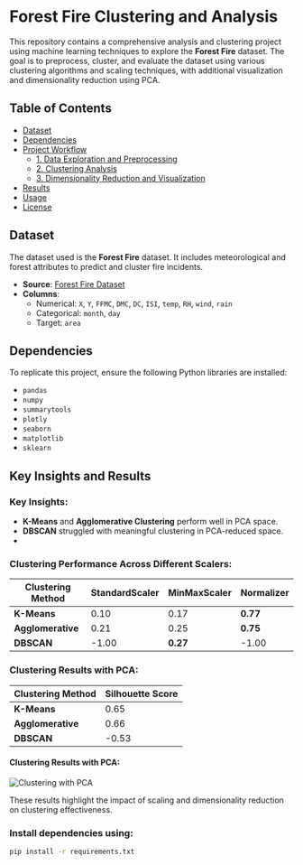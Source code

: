# Forest Fire Clustering and Analysis

This repository contains a comprehensive analysis and clustering project using machine learning techniques to explore the **Forest Fire** dataset. The goal is to preprocess, cluster, and evaluate the dataset using various clustering algorithms and scaling techniques, with additional visualization and dimensionality reduction using PCA.

## Table of Contents
- [Dataset](#dataset)
- [Dependencies](#dependencies)
- [Project Workflow](#project-workflow)
  - [1. Data Exploration and Preprocessing](#1-data-exploration-and-preprocessing)
  - [2. Clustering Analysis](#2-clustering-analysis)
  - [3. Dimensionality Reduction and Visualization](#3-dimensionality-reduction-and-visualization)
- [Results](#results)
- [Usage](#usage)
- [License](#license)

## Dataset
The dataset used is the **Forest Fire** dataset. It includes meteorological and forest attributes to predict and cluster fire incidents.  
- **Source**: [Forest Fire Dataset](https://archive.ics.uci.edu/ml/datasets/Forest+Fires)
- **Columns**:
  - Numerical: `X`, `Y`, `FFMC`, `DMC`, `DC`, `ISI`, `temp`, `RH`, `wind`, `rain`
  - Categorical: `month`, `day`
  - Target: `area`

## Dependencies
To replicate this project, ensure the following Python libraries are installed:
- `pandas`
- `numpy`
- `summarytools`
- `plotly`
- `seaborn`
- `matplotlib`
- `sklearn`

## Key Insights and Results

### Key Insights:
- **K-Means** and **Agglomerative Clustering** perform well in PCA space.
- **DBSCAN** struggled with meaningful clustering in PCA-reduced space.
- 
### Clustering Performance Across Different Scalers:

| Clustering Method | StandardScaler | MinMaxScaler | Normalizer |
|--------------------|----------------|--------------|------------|
| **K-Means**       | 0.10           | 0.17         | **0.77**   |
| **Agglomerative** | 0.21           | 0.25         | **0.75**   |
| **DBSCAN**        | -1.00          | **0.27**     | -1.00      |

### Clustering Results with PCA:

| Clustering Method | Silhouette Score |
|--------------------|------------------|
| **K-Means**       | 0.65             |
| **Agglomerative** | 0.66             |
| **DBSCAN**        | -0.53            |

#### Clustering Results with PCA:
![Clustering with PCA](results.png)

These results highlight the impact of scaling and dimensionality reduction on clustering effectiveness.

### Install dependencies using:
```bash
pip install -r requirements.txt

